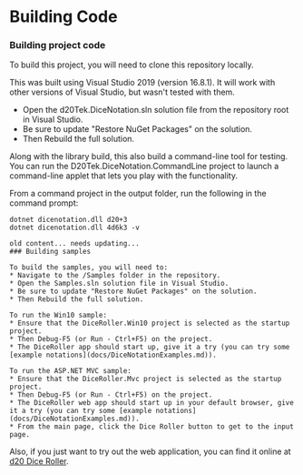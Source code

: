 # Building Code

### Building project code

To build this project, you will need to clone this repository locally.

This was built using Visual Studio 2019 (version 16.8.1). It will work with other versions of Visual Studio, but wasn't tested with them.

* Open the d20Tek.DiceNotation.sln solution file from the repository root in Visual Studio.
* Be sure to update "Restore NuGet Packages" on the solution.
* Then Rebuild the full solution.

Along with the library build, this also build a command-line tool for testing. You can run the D20Tek.DiceNotation.CommandLine project to launch a command-line applet that lets you play with the functionality.

From a command project in the output folder, run the following in the command prompt:

```
dotnet dicenotation.dll d20+3
dotnet dicenotation.dll 4d6k3 -v
```

```
old content... needs updating...
### Building samples

To build the samples, you will need to:
* Navigate to the /Samples folder in the repository.
* Open the Samples.sln solution file in Visual Studio.
* Be sure to update "Restore NuGet Packages" on the solution.
* Then Rebuild the full solution.

To run the Win10 sample:
* Ensure that the DiceRoller.Win10 project is selected as the startup project.
* Then Debug-F5 (or Run - Ctrl+F5) on the project.
* The DiceRoller app should start up, give it a try (you can try some [example notations](docs/DiceNotationExamples.md)).

To run the ASP.NET MVC sample:
* Ensure that the DiceRoller.Mvc project is selected as the startup project.
* Then Debug-F5 (or Run - Ctrl+F5) on the project.
* The DiceRoller web app should start up in your default browser, give it a try (you can try some [example notations](docs/DiceNotationExamples.md)).
* From the main page, click the Dice Roller button to get to the input page.
```

Also, if you just want to try out the web application, you can find it online at [d20 Dice Roller](http://dicenotation-diceroller-mvc.azurewebsites.net/).
